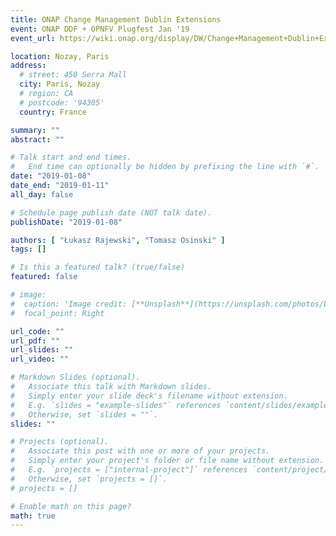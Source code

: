 ```yaml
---
title: ONAP Change Management Dublin Extensions
event: ONAP DDF + OPNFV Plugfest Jan '19
event_url: https://wiki.onap.org/display/DW/Change+Management+Dublin+Extensions

location: Nozay, Paris
address:
  # street: 450 Serra Mall
  city: Paris, Nozay
  # region: CA
  # postcode: '94305'
  country: France

summary: ""
abstract: ""

# Talk start and end times.
#   End time can optionally be hidden by prefixing the line with `#`.
date: "2019-01-08"
date_end: "2019-01-11"
all_day: false

# Schedule page publish date (NOT talk date).
publishDate: "2019-01-08"

authors: [ "Łukasz Rajewski", "Tomasz Osinski" ]
tags: []

# Is this a featured talk? (true/false)
featured: false

# image:
#  caption: 'Image credit: [**Unsplash**](https://unsplash.com/photos/bzdhc5b3Bxs)'
#  focal_point: Right

url_code: ""
url_pdf: ""
url_slides: ""
url_video: ""

# Markdown Slides (optional).
#   Associate this talk with Markdown slides.
#   Simply enter your slide deck's filename without extension.
#   E.g. `slides = "example-slides"` references `content/slides/example-slides.md`.
#   Otherwise, set `slides = ""`.
slides: ""

# Projects (optional).
#   Associate this post with one or more of your projects.
#   Simply enter your project's folder or file name without extension.
#   E.g. `projects = ["internal-project"]` references `content/project/deep-learning/index.md`.
#   Otherwise, set `projects = []`.
# projects = []

# Enable math on this page?
math: true
---
```



